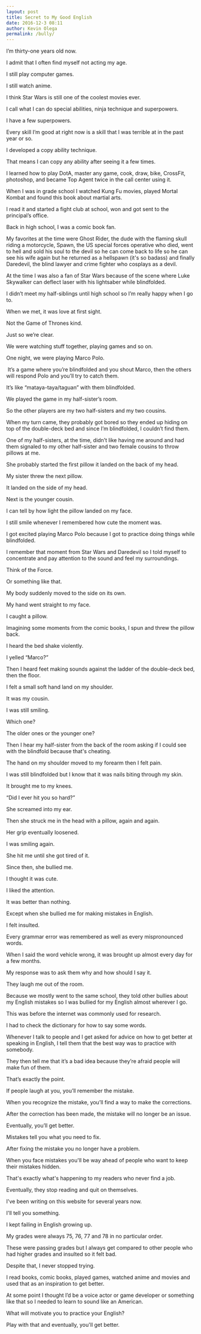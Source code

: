 ```yaml
---
layout: post
title: Secret to My Good English
date: 2016-12-3 08:11
author: Kevin Olega
permalink: /bully/
---
```


I’m thirty-one years old now. 

I admit that I often find myself not acting my age.

I still play computer games.

I still watch anime.

I think Star Wars is still one of the coolest movies ever.

I call what I can do special abilities, ninja technique and superpowers.

I have a few superpowers.

Every skill I’m good at right now is a skill that I was terrible at in the past year or so.

I developed a copy ability technique. 

That means I can copy any ability after seeing it a few times.

I learned how to play DotA, master any game, cook, draw, bike, CrossFit, photoshop, and became Top Agent twice in the call center using it.

When I was in grade school I watched Kung Fu movies, played Mortal Kombat and found this book about martial arts. 

I read it and started a fight club at school, won and got sent to the principal’s office.

Back in high school, I was a comic book fan. 

My favorites at the time were Ghost Rider, the dude with the flaming skull riding a motorcycle, Spawn, the US special forces operative who died, went to hell and sold his soul to the devil so he can come back to life so he can see his wife again but he returned as a hellspawn (it's so badass) and finally Daredevil, the blind lawyer and crime fighter who cosplays as a devil.

At the time I was also a fan of Star Wars because of the scene where Luke Skywalker can deflect laser with his lightsaber while blindfolded.

I didn’t meet my half-siblings until high school so I’m really happy when I go to.

When we met, it was love at first sight. 

Not the Game of Thrones kind. 

Just so we’re clear.

We were watching stuff together, playing games and so on.

One night, we were playing Marco Polo.

 It’s a game where you’re blindfolded and you shout Marco, then the others will respond Polo and you’ll try to catch them.

It’s like “mataya-taya/taguan” with them blindfolded.

We played the game in my half-sister’s room. 

So the other players are my two half-sisters and my two cousins.

When my turn came, they probably got bored so they ended up hiding on top of the double-deck bed and since I’m blindfolded, I couldn’t find them.

One of my half-sisters, at the time, didn’t like having me around and had them signaled to my other half-sister and two female cousins to throw pillows at me.

She probably started the first pillow it landed on the back of my head.

My sister threw the next pillow. 

It landed on the side of my head.

Next is the younger cousin. 

I can tell by how light the pillow landed on my face.

I still smile whenever I remembered how cute the moment was.

I got excited playing Marco Polo because I got to practice doing things while blindfolded. 

I remember that moment from Star Wars and Daredevil so I told myself to concentrate and pay attention to the sound and feel my surroundings. 

Think of the Force. 

Or something like that.

My body suddenly moved to the side on its own. 

My hand went straight to my face.

I caught a pillow.

Imagining some moments from the comic books, I spun and threw the pillow back.

I heard the bed shake violently.

I yelled “Marco?”

Then I heard feet making sounds against the ladder of the double-deck bed, then the floor.

I felt a small soft hand land on my shoulder. 

It was my cousin. 

I was still smiling.

Which one?

The older ones or the younger one?

Then I hear my half-sister from the back of the room asking if I could see with the blindfold because that's cheating.

The hand on my shoulder moved to my forearm then I felt pain.

I was still blindfolded but I know that it was nails biting through my skin.

It brought me to my knees.

“Did I ever hit you so hard?”

She screamed into my ear.

Then she struck me in the head with a pillow, again and again.

Her grip eventually loosened. 

I was smiling again. 

She hit me until she got tired of it.

Since then, she bullied me. 

I thought it was cute. 

I liked the attention.

It was better than nothing.

Except when she bullied me for making mistakes in English. 

I felt insulted.

Every grammar error was remembered as well as every mispronounced words.

When I said the word vehicle wrong, it was brought up almost every day for a few months. 

My response was to ask them why and how should I say it.

They laugh me out of the room.

Because we mostly went to the same school, they told other bullies about my English mistakes so I was bullied for my English almost wherever I go.

This was before the internet was commonly used for research.

I had to check the dictionary for how to say some words.

Whenever I talk to people and I get asked for advice on how to get better at speaking in English, I tell them that the best way was to practice with somebody.

They then tell me that it’s a bad idea because they’re afraid people will make fun of them.

That’s exactly the point.

If people laugh at you, you’ll remember the mistake.

When you recognize the mistake, you’ll find a way to make the corrections.

After the correction has been made, the mistake will no longer be an issue.

Eventually, you’ll get better.

Mistakes tell you what you need to fix.

After fixing the mistake you no longer have a problem.

When you face mistakes you'll be way ahead of people who want to keep their mistakes hidden.

That's exactly what's happening to my readers who never find a job.

Eventually, they stop reading and quit on themselves.

I've been writing on this website for several years now.

I'll tell you something.

I kept failing in English growing up. 

My grades were always 75, 76, 77 and 78 in no particular order. 

These were passing grades but I always get compared to other people who had higher grades and insulted so it felt bad.

Despite that, I never stopped trying. 

I read books, comic books, played games, watched anime and movies and used that as an inspiration to get better.

At some point I thought I’d be a voice actor or game developer or something like that so I needed to learn to sound like an American.

What will motivate you to practice your English?

Play with that and eventually, you'll get better.
